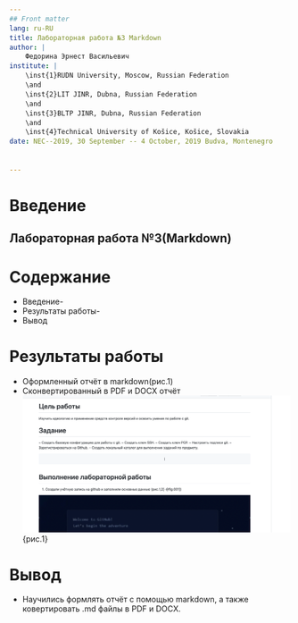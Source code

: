 ```yaml
---
## Front matter
lang: ru-RU
title: Лабораторная работа №3 Markdown
author: |
	Федорина Эрнест Васильевич
institute: |
	\inst{1}RUDN University, Moscow, Russian Federation
	\and
	\inst{2}LIT JINR, Dubna, Russian Federation
	\and
	\inst{3}BLTP JINR, Dubna, Russian Federation
	\and
	\inst{4}Technical University of Košice, Košice, Slovakia
date: NEC--2019, 30 September -- 4 October, 2019 Budva, Montenegro


---
```


# Введение

## Лабораторная работа №3(Markdown)

#  Содержание

- Введение-
- Результаты работы-
- Вывод

# Результаты работы

- Оформленный отчёт в markdown(рис.1)
- Сконвертированный в PDF и DOCX отчёт
![отчёт в markdown](111.png){рис.1}

# Вывод
- Научились формлять отчёт с помощью markdown, а также ковертировать .md файлы в PDF и DOCX.
